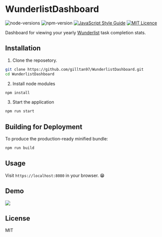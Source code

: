 # WunderlistDashboard 
![node-versions](https://img.shields.io/badge/node->=10.20-red.svg)
![npm-version](https://img.shields.io/badge/npm-4.6.1-pink.svg)
[![JavaScript Style Guide](https://img.shields.io/badge/code_style-standard-brightgreen.svg)](https://standardjs.com)
[![MIT Licence](https://badges.frapsoft.com/os/mit/mit.svg?v=103)](https://opensource.org/licenses/mit-license.php)

Dashboard for viewing your yearly [Wunderlist](https://www.wunderlist.com) task completion stats.

## Installation 
1. Clone the reposetory.

```bash
git clone https://github.com/gilltan97/WunderlistDashboard.git
cd WunderlistDashboard
```
2. Install node modules
``` bash
npm install 
```
3. Start the application
``` bash 
npm run start 
```
## Building for Deployment
To produce the production-ready minified bundle:
```bash 
npm run build
```

## Usage
Visit `https://localhost:8080` in your browser. 😁

## Demo
![](assets/demo.gif)

## License 
MIT 
